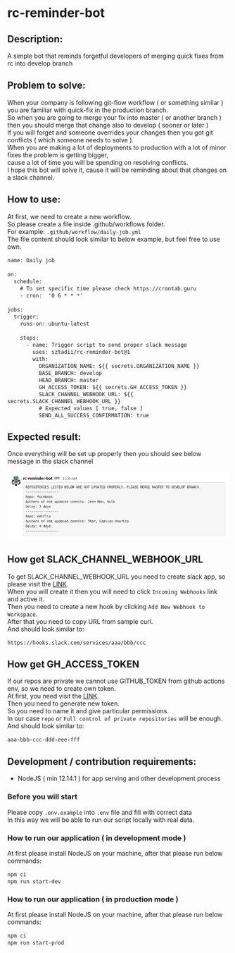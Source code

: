 # rc-reminder-bot

## Description:

A simple bot that reminds forgetful developers of merging quick fixes from rc into develop branch

## Problem to solve:

When your company is following git-flow workflow ( or something similar ) you are familiar with quick-fix in the production branch. <br />
So when you are going to merge your fix into master ( or another branch ) then you should merge that change also to develop ( sooner or later ) <br />
If you will forget and someone overrides your changes then you got git conflicts ( which someone needs to solve ). <br />
When you are making a lot of deployments to production with a lot of minor fixes the problem is getting bigger, <br />
cause a lot of time you will be spending on resolving conflicts. <br />
I hope this bot will solve it, cause it will be reminding about that changes on a slack channel.

## How to use:

At first, we need to create a new workflow. <br />
So please create a file inside .github/workflows folder. <br />
For example: `.github/workflow/daily-job.yml` <br />
The file content should look similar to below example, but feel free to use own.

```
name: Daily job

on:
  schedule:
    # To set specific time please check https://crontab.guru
    - cron:  '0 6 * * *'

jobs:
  trigger:
    runs-on: ubuntu-latest

    steps:
      - name: Trigger script to send proper slack message
        uses: sztadii/rc-reminder-bot@1
        with:
          ORGANIZATION_NAME: ${{ secrets.ORGANIZATION_NAME }}
          BASE_BRANCH: develop
          HEAD_BRANCH: master
          GH_ACCESS_TOKEN: ${{ secrets.GH_ACCESS_TOKEN }}
          SLACK_CHANNEL_WEBHOOK_URL: ${{ secrets.SLACK_CHANNEL_WEBHOOK_URL }}
          # Expected values [ true, false ]
          SEND_ALL_SUCCESS_CONFIRMATION: true
```

## Expected result:

Once everything will be set up properly then you should see below message in the slack channel <br /> <br />
![Screenshot](slack-channel-screenshot.png)

## How get SLACK_CHANNEL_WEBHOOK_URL

To get SLACK_CHANNEL_WEBHOOK_URL you need to create slack app, so please visit the [LINK](https://api.slack.com/apps?new_app=1). <br/>
When you will create it then you will need to click `Incoming Webhooks` link and active it. <br/>
Then you need to create a new hook by clicking `Add New Webhook to Workspace`. <br/>
After that you need to copy URL from sample curl. <br />
And should look similar to:

```
https://hooks.slack.com/services/aaa/bbb/ccc
```

## How get GH_ACCESS_TOKEN

If our repos are private we cannot use GITHUB_TOKEN from github actions env, so we need to create own token. <br/>
At first, you need visit the [LINK](https://github.com/settings/tokens). <br/>
Then you need to generate new token. <br/>
So you need to name it and give particular permissions. <br/>
In our case `repo` or `Full control of private repositories` will be enough. <br />
And should look similar to:

```
aaa-bbb-ccc-ddd-eee-fff
```

## Development / contribution requirements:

- NodeJS ( min 12.14.1 ) for app serving and other development process

### Before you will start

Please copy `.env.example` into `.env` file and fill with correct data <br />
In this way we will be able to run our script locally with real data. <br />

### How to run our application ( in development mode )

At first please install NodeJS on your machine, after that please run below commands:

```
npm ci
npm run start-dev
```

### How to run our application ( in production mode )

At first please install NodeJS on your machine, after that please run below commands:

```
npm ci
npm run start-prod
```

